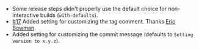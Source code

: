* Some release steps didn't properly use the default choice for non-interactive builds (`with-defaults`).
* [#17](https://github.com/sbt/sbt-release/issues/17) Added setting for customizing the tag comment. Thanks [Eric Bowman](https://github.com/ebowman).
* Added setting for customizing the commit message (defaults to `Setting version to x.y.z`).